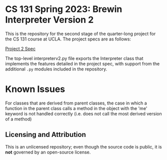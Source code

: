 # CS 131 Spring 2023: Brewin Interpreter Version 2

This is the repository for the second stage of the quarter-long project for the CS 131 course at UCLA. The project specs are as follows:

[Project 2 Spec](https://docs.google.com/document/d/1simlDMO0TK-YNDPYjkuU1C3fcaBpbIVYRaKD1pdqJj8/edit?usp=sharing)

The top-level interpreterv2.py file exports the Interpreter class that implements the features detailed in the project spec, with support from the additional `.py` modules included in the repository.

# Known Issues

For classes that are derived from parent classes, the case in which a function in the parent class calls a method in the object with the 'me' keyword is not handled correctly (i.e. does not call the most derived version of a method)

## Licensing and Attribution

This is an unlicensed repository; even though the source code is public, it is **not** governed by an open-source license.
